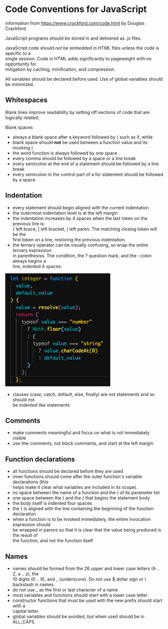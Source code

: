 # Code Conventions for JavaScript
information from https://www.crockford.com/code.html by Douglas Crackford

JavaScript programs should be stored in and delivered as .js files.

JavaScript code should *not* be embedded in HTML files unless the code is specific to a  
single session. Code in HTML adds significantly to pageweight with no opportunity for  
mitigation by caching, minification, and compression.

All variables should be declared before used. Use of global variables should be minimized.

## Whitespaces
Blank lines improve readability by setting off sections of code that are logically related.

Blank spaces  
* always a blank space after a keyword followed by ( such as if, while
* blank space should **not** be used between a function value and its invoking (
* the word function is always followed by one space
* every comma should be followed by a space or a line break
* every semicolon at the end of a statement should be followed by a line break
* every semicolon in the control part of a for statement should be followed by a space

## Indentation
* every statement should begin aligned with the current indentation
* the outermost indentation level is at the left margin
* the indentation increases by 4 spaces when the last token on the previous line is:  
 { left brace, [ left bracket, ( left paren. The matching closing token will be the  
 first token on a line, restoring the previous indentation.
* the ternary operator can be visually confusing, so wrap the entire ternary expression  
in parenthesiss. The condition, the ? question mark, and the : colon always begins a  
line, indented 4 spaces:

![Example](https://github.com/Jethet/wiki-hh/blob/main/Various/exampleTernary.png)

* clauses (case, catch, default, else, finally) are not statements and so should not  
be indented like statements

## Comments
* make comments meaningful and focus on what is not immediately visible
* use line comments, not block comments, and start at the left margin

## Function declarations
* all functions should be declared before they are used
* inner functions should come after the outer function's variable declarations (this  
helps make it clear what variables are included in its scope).
* no space between the name of a function and the (  of its parameter list
* one space between the ) and the {  that begins the statement body
* the body itself is indented four spaces
* the } is aligned with the line containing the beginning of the function declaration
* when a function is to be invoked immediately, the entire invocation expression should  
be wrapped in parens so that it is clear that the value being produced is the result of  
the function, and not the function itself

## Names
* names should be formed from the 26 upper and lower case letters (A .. Z, a .. z), the  
10 digits (0 .. 9), and _ (underscore). Do not use $ dollar sign or \ backslash in names.
* do not use _  as the first or last character of a name
* most variables and functions should start with a lower case letter
* constructor functions that must be used with the new prefix should start with a  
capital letter
* global variables should be avoided, but when used should be in ALL_CAPS.